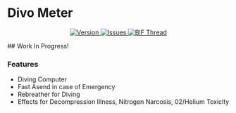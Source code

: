 # Divo Meter
<p align="center">
    <a href="https://github.com/gruppe-adler/ga_divoMeter/releases/latest">
        <img src="https://img.shields.io/badge/Version-0.1-blue.svg?style=flat-square" alt="Version">
    </a>
    <a href="https://github.com/gruppe-adler/ga_divoMeter/issues">
        <img src="https://img.shields.io/github/issues-raw/derzade/BackpackOnChest.svg?style=flat-square&label=Issues" alt="Issues">
    </a>
    <a href="https://github.com/gruppe-adler/ga_divoMeter/wiki">
        <img src="https://img.shields.io/badge/GitHub-Wiki-d26911.svg?style=flat-square" alt="BIF Thread">
    </a>
</p>
## Work In Progress!

### Features
- Diving Computer
- Fast Asend in case of Emergency
- Rebreather for Diving
- Effects for Decompression Illness, Nitrogen Narcosis, 02/Helium Toxicity



